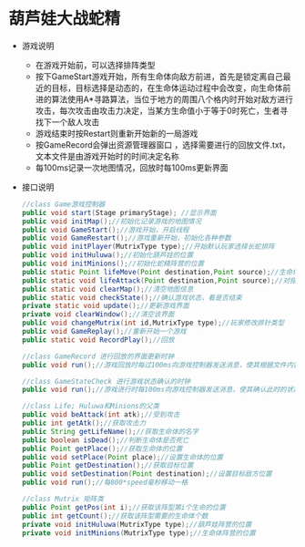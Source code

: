 # 葫芦娃大战蛇精

- 游戏说明
  - 在游戏开始前，可以选择排阵类型
  - 按下GameStart游戏开始，所有生命体向敌方前进，首先是锁定离自己最近的目标，目标选择是动态的，在生命体运动过程中会改变，向生命体前进的算法使用A*寻路算法，当位于地方的周围八个格内时开始对敌方进行攻击，每次攻击由攻击力决定，当某方生命值小于等于0时死亡，生者寻找下一个敌人攻击
  - 游戏结束时按Restart则重新开始新的一局游戏
  - 按GameRecord会弹出资源管理器窗口 ，选择需要进行的回放文件.txt，文本文件是由游戏开始时的时间决定名称
  - 每100ms记录一次地图情况，回放时每100ms更新界面

- 接口说明

  ```java
  //class Game游戏控制器
  public void start(Stage primaryStage); //显示界面
  public void initMap();//初始化记录游戏的地图情况
  public void GameStart();//游戏开始，开启线程
  public void GameRestart();//游戏重新开始，初始化各种参数
  public void initPlayer(MutrixType type);//开始默认玩家选择长蛇排阵
  public void initHuluwa();//初始化葫芦娃的位置
  public void initMinions();//初始化蛇精阵营的位置
  public static Point lifeMove(Point destination,Point source);//生命体移动，返回的是生命体移动的位置
  public static void lifeAttack(Point destination,Point source);//对指定位置的生命体进行攻击
  public static void clearMap();//清空地图信息
  public static void checkState();//确认游戏状态，看是否结束
  private static void update();//更新游戏界面
  private void clearWindow();//清空该界面
  public void changeMutrix(int id,MutrixType type);//玩家修改排针类型
  public void GameReplay();//重新开始一个游戏
  public static void RecordPlay();//回放
  ```

  ```java
  //class GameRecord 进行回放的界面更新时钟
  public void run();//游戏回放时每过100ms向游戏控制器发送消息，使其根据文件内容更新界面
  ```

  ```java
  //class GameStateCheck 进行游戏状态确认的时钟
  public void run();//游戏进行时每100ms向游戏控制器发送消息，使其确认此时的状态看是否需要结束游戏
  ```

  ```java
  //class Life; Huluwa和Minions的父类
  public void beAttack(int atk);//受到攻击
  public int getAtk();//获取攻击力
  public String getLifeName();//获取生命体的名字
  public boolean isDead();//判断生命体是否死亡
  public Point getPlace();//获取生命体的位置
  public void setPlace(Point place);//设置生命体的位置
  public Point getDestination();//获取目标位置
  public void setDestination(Point destination);//设置目标敌方位置
  public void run();//每800*speed毫秒移动一格
  ```

  ```java
  //class Mutrix 矩阵类
  public Point getPos(int i);//获取该阵型第i个生命的位置
  public int getCount();//获取该阵型需要的生命体个数
  private void initHuluwa(MutrixType type);//葫芦娃阵营的位置
  private void initMinions(MutrixType type);//生命体阵营的位置
  ```

  